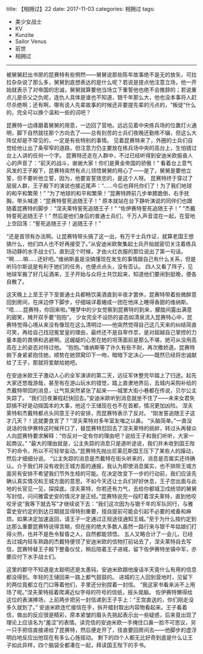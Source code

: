 title: 【相拥过】22
date: 2017-11-03
categories: 相拥过
tags:
- 美少女战士
- KV
- Kunzite
- Sailor Venus
- 前世
- 相拥过
---

被舅舅赶出书房的昆赛特有些惘然——舅舅说那些陈年故事绝不是无的放矢<!--more-->，可拉拉杂杂说了那么多，舅舅到底想表达的是什么呢？若说是提点他注意立场，他一开始就表示了对帝国的忠诚，舅舅就算要他当场立下重誓他也绝不会推辞的；若说重点儿是杀父之仇呢，连仇人具体是谁也不知道，银千年那么大，他也没本事将人赶尽杀绝啊；还有啊，哪有说人先辈故事的时候还非要提先辈的污点的，“叛徒”什么的，完全可以换个温和一些的词吧？

昆赛特一边琢磨着舅舅的用意，一边回了营地。远远见着中央练兵场的位置灯火通明，脚下自然就往那个方向去了——总有刻苦的士兵们夜晚还勤练不辍，但这么大阵仗却是不常见的，一定是有些特别的事情。
见着昆赛特来了，外圈的士兵们自觉给他让出了条窄窄的道路，但注意力仍主要放在练兵场中央的高台上，生怕错过台上人讲的任何一个字。
昆赛特还走在人群中，不过已经听得到安迪米欧振奋人心的声音了：“前天的战斗，谢谢大家！你们是黄金帝国的骄傲！”
看着台上意气风发的王子殿下，昆赛特突然有点儿领悟舅舅的用心了——是了，舅舅是要他立誓，但不要听他立誓，因为，他要宣誓效忠的，是这个人呀。
昆赛特终于穿过了层层人群，王子殿下的演说也接近尾声：“……今后也拜托你们了！为了我们地球的和平和繁荣！”
“为了地球的和平和繁荣！”昆赛特跨前几步单膝跪倒，右手抚胸，带头喊道：“昆赛特誓死追随王子！”
原本就站在台下静听演说的同伴们也跟随着昆赛特的脚步：“涅夫莱特誓死追随王子！”
“佐伊赛特誓死追随王子！”
“杰戴特誓死追随王子！”
然后是他们身后的普通士兵们，千万人声音混在一起，在营地上空回荡：“誓死追随王子！追随王子！”

“还是首领有办法啊。让昆赛特带头搞了这一出，有万千士兵作证，就算老国王想搞什么，他们四人也不好再接受了。”从安迪米欧聚集起士兵开始就密切关注着练兵场动静的水手战士们，直到这个时候，才由火红衣服的那位说出了第一句话。
“啊……嘛……还好吧。”维纳斯虽是没搞懂现在发生的事情跟自己有什么关系，但是听玛尔斯说是有利于她们的任务，也便点点头，没有否认。
四人又看了阵子，见地球军搬了好几坛酒来，王子开始与众将士共饮起来，知道他们要闹到挺晚，便各自散了。

这天晚上上至王子下至普通士兵都畅饮美酒直到半夜才罢休，昆赛特带着些微醉意回到房间，在床边停下脚步，仔细端详着蜷成一团在他床上睡得香甜的维纳斯。
“唔……昆赛特，你回来啦。”睡梦中的少女觉察到昆赛特的到来，朦胧间露出满意的甜笑，摊开双手要“抱抱”。
少女完全不设防的姿态如清泉流入昆赛特心中，昆赛特觉得心境从来没有像现在这么清明过——他突然觉得自己这几天来的纠结简直可笑，再给自己找冠冕堂皇的理由，最终还不是自卑作祟，是对超越自己掌控的力量本能的畏惧和逃避啊。这龌龊的心思在她的坦荡面前是那么不堪，她可从没用高高在上的姿态对待过他。
“抱抱。”维纳斯等了许久有些不耐，再次撒娇道。昆赛特俯下身紧紧抱住她，顺势在她颈窝印下一吻，暗暗下定决心——既然已经将忠诚献给了王子，那就将爱献给她吧。

在安迪米欧王子激动人心的全军演讲的第二天，远征军休整完毕踏上了归途。起先大家还悠哉游哉，甚至有在游山玩水的错觉，踏上直隶地界后，去城内采购补给的杰戴特带回的消息，让气氛突然紧张了起来——城里大街小巷都在传说，贝尔公主失踪了。
“我们日夜兼程赶快回去。”安迪米欧听到消息就坐不住了——未来女君失踪搞不好是动摇国本的大事，他这个王储现在也不在首都，情况更加凶险。
涅夫莱特和杰戴特都点头同意王子的安排，而昆赛特表示了反对。
“刚发誓追随王子这才几天？！这就要食言了？”涅夫莱特对多年室友嗤之以鼻。
“头脑简单。”一直没说话的佐伊赛特这时候开口了，替昆赛特怼回去了涅夫莱特的挑衅，转过头再替众人向昆赛特要求解释：“你反对一定有你的理由吧？说给王子和我们听听，大家一起商议。”
“最大的理由就是，公主失踪的消息只是道听途说，我们并未收到国王陛下的命令，所以不可轻举妄动。”昆赛特先抛出尼莱厄斯国王压下了某些人的躁动，然后才细细分说。
“公主失踪的消息是杰戴特在街头听来的，消息是否属实还待确认。介于我们并没有收到王城方面的通报，我认为即使消息属实，也不排除王城方面另有安排不希望我们节外生枝的可能。在决定改变下一步的行动前，我们应该先确认真实情况和王城方面的意思。不如今天还让士兵们好好休息，王子您出面与此地的长官见一见，探探底。涅夫莱特，你若还有力气，去给你都城卫戍统领的舅舅写封信，问问雅雷史安的情况才是正经。”昆赛特说完一段盯着涅夫莱特，直到他咬咬牙说“我等下就去写”才继续说下去：“我们这次因为与银千年的军队同行，与雅雷史安约定的到达日期就显得特别重要，擅自提前可能会引起不必要的戒备和麻烦。如果决定加速返回，请王子一定通过正规途径通知王城。”至于为什么按约定到达那么重要昆赛特说得含糊，但在座的绝大多数人虽然一路行来与银千年姑娘们打得火热，也并不是色令智昏之人，自然都能领悟。
五人又略合计了一会儿，已经去过城内轻车熟路的杰戴特便领了安迪米欧的信物打前站去了，涅夫莱特自去写信，昆赛特替王子殿下整备仪仗，稍后陪着王子进城，留下佐伊赛特坐镇中军，亦要应付下水手战士们。

这里的郡守不知道是太聪明还是太愚钝，安迪米欧跟他废话半天竟什么有用的信息都没得到。年轻的王储回来一路上都气鼓鼓的。
进城的三人回到营地时，见留下的两位竟都立在门口等着他们，手里还分别捏着一封信。
“我这家书看来派不上用场了呢。”涅夫莱特摇着爬满近似字母的符号的信纸，摇头晃脑。
佐伊赛特懒得给这位的表演捧场，上前两步把另一封信递到王子手上：“王宫直送的，你们刚走没多久就到了。”
安迪米欧连忙接信在手，拆开蜡封取出内容物看起来。王子看着信，做出的反应很是精彩，原本紧皱的眉头先挑起表示出一些疑惑，后来竟出现了理论上应该名为“羞涩”的表情。读完信的安迪米欧一手掩住口鼻一脸不可思议，另一只手把信直接递给了昆赛特，然后便走开了，径直要回房间去——他脚步的虚浮明白地反应出他现在有多么心旌摇动。
剩下的四个人都无比好奇到底是什么让王子如此异样，四个脑袋全都凑在一起，拜读国王陛下的手书。